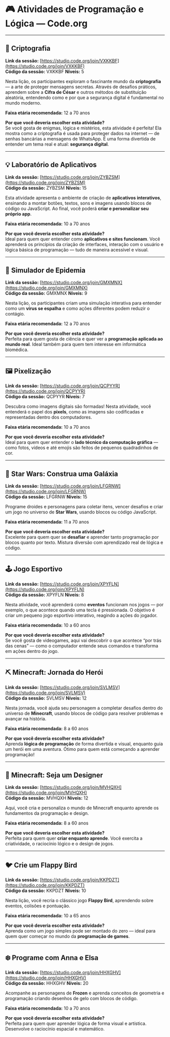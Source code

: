 # 🎮 Atividades de Programação e Lógica — Code.org

---

## 🧩 Criptografia  
**Link da sessão:** [https://studio.code.org/join/VXKKBF](https://studio.code.org/join/VXKKBF)  
**Código da sessão:** VXKKBF
**Níveis:** 5  

Nesta lição, os participantes exploram o fascinante mundo da **criptografia** — a arte de proteger mensagens secretas. Através de desafios práticos, aprendem sobre a **Cifra de César** e outros métodos de substituição aleatória, entendendo como e por que a segurança digital é fundamental no mundo moderno.  

**Faixa etária recomendada:** 12 a 70 anos  

**Por que você deveria escolher esta atividade?**  
Se você gosta de enigmas, lógica e mistérios, esta atividade é perfeita! Ela mostra como a criptografia é usada para proteger dados na internet — de senhas bancárias a mensagens de WhatsApp. É uma forma divertida de entender um tema real e atual: **segurança digital**.  

---

## 💡 Laboratório de Aplicativos  
**Link da sessão:** [https://studio.code.org/join/ZYBZSM](https://studio.code.org/join/ZYBZSM)  
**Código da sessão:** ZYBZSM
**Níveis:** 15  

Esta atividade apresenta o ambiente de criação de **aplicativos interativos**, ensinando a montar botões, textos, sons e imagens usando blocos de código ou JavaScript. Ao final, você poderá **criar e personalizar seu próprio app**.  

**Faixa etária recomendada:** 10 a 70 anos  

**Por que você deveria escolher esta atividade?**  
Ideal para quem quer entender como **aplicativos e sites funcionam**. Você aprenderá os princípios da criação de interfaces, interação com o usuário e lógica básica de programação — tudo de maneira acessível e visual.  

---

## 🧬 Simulador de Epidemia  
**Link da sessão:** [https://studio.code.org/join/GMXMNX](https://studio.code.org/join/GMXMNX)  
**Código da sessão:** GMXMNX
**Níveis:** 9  

Nesta lição, os participantes criam uma simulação interativa para entender como um **vírus se espalha** e como ações diferentes podem reduzir o contágio.  

**Faixa etária recomendada:** 12 a 70 anos  

**Por que você deveria escolher esta atividade?**  
Perfeita para quem gosta de ciência e quer ver a **programação aplicada ao mundo real**. Ideal também para quem tem interesse em informática biomédica.

---

## 🖼️ Pixelização  
**Link da sessão:** [https://studio.code.org/join/QCPYYR](https://studio.code.org/join/QCPYYR)  
**Código da sessão:** QCPYYR
**Níveis:** 7  

Descubra como imagens digitais são formadas! Nesta atividade, você entenderá o papel dos **pixels**, como as imagens são codificadas e representadas dentro dos computadores.  

**Faixa etária recomendada:** 10 a 70 anos  

**Por que você deveria escolher esta atividade?**  
Ideal para quem quer entender o **lado técnico da computação gráfica** — como fotos, vídeos e até emojis são feitos de pequenos quadradinhos de cor.  

---

## 🌌 Star Wars: Construa uma Galáxia  
**Link da sessão:** [https://studio.code.org/join/LFGRNW](https://studio.code.org/join/LFGRNW)  
**Código da sessão:** LFGRNW
**Níveis:** 15  

Programe droides e personagens para coletar itens, vencer desafios e criar um jogo no universo de **Star Wars**, usando blocos ou código JavaScript.  

**Faixa etária recomendada:** 11 a 70 anos  

**Por que você deveria escolher esta atividade?**  
Excelente para quem quer se **desafiar** e aprender tanto programação por blocos quanto por texto. Mistura diversão com aprendizado real de lógica e código.  

---

## 🕹️ Jogo Esportivo  
**Link da sessão:** [https://studio.code.org/join/XPYFLN](https://studio.code.org/join/XPYFLN)  
**Código da sessão:** XPYFLN
**Níveis:** 8  

Nesta atividade, você aprenderá como **eventos** funcionam nos jogos — por exemplo, o que acontece quando uma tecla é pressionada. O objetivo é criar um pequeno jogo esportivo interativo, reagindo a ações do jogador.  

**Faixa etária recomendada:** 10 a 60 anos  

**Por que você deveria escolher esta atividade?**  
Se você gosta de videogames, aqui vai descobrir o que acontece “por trás das cenas” — como o computador entende seus comandos e transforma em ações dentro do jogo.  

---

## ⛏️ Minecraft: Jornada do Herói  
**Link da sessão:** [https://studio.code.org/join/SVLMSV](https://studio.code.org/join/SVLMSV)  
**Código da sessão:** SVLMSV
**Níveis:** 12  

Nesta jornada, você ajuda seu personagem a completar desafios dentro do universo de **Minecraft**, usando blocos de código para resolver problemas e avançar na história.  

**Faixa etária recomendada:** 8 a 60 anos  

**Por que você deveria escolher esta atividade?**  
Aprenda **lógica de programação** de forma divertida e visual, enquanto guia um herói em uma aventura. Ótimo para quem está começando a aprender programação!  

---

## 🎨 Minecraft: Seja um Designer  
**Link da sessão:** [https://studio.code.org/join/MVHQXH](https://studio.code.org/join/MVHQXH)  
**Código da sessão:** MVHQXH
**Níveis:** 12  

Aqui, você cria e personaliza o mundo de Minecraft enquanto aprende os fundamentos da programação e design.  

**Faixa etária recomendada:** 8 a 60 anos  

**Por que você deveria escolher esta atividade?**  
Perfeita para quem quer **criar enquanto aprende**. Você exercita a criatividade, o raciocínio lógico e o design de jogos.  

---

## 🐦 Crie um Flappy Bird  
**Link da sessão:** [https://studio.code.org/join/KKPDZT](https://studio.code.org/join/KKPDZT)  
**Código da sessão:** KKPDZT
**Níveis:** 10  

Nesta lição, você recria o clássico jogo **Flappy Bird**, aprendendo sobre eventos, colisões e pontuação.  

**Faixa etária recomendada:** 10 a 65 anos  

**Por que você deveria escolher esta atividade?**  
Aprenda como um jogo simples pode ser montado do zero — ideal para quem quer começar no mundo da **programação de games**.  

---

## ❄️ Programe com Anna e Elsa  
**Link da sessão:** [https://studio.code.org/join/HHXGHV](https://studio.code.org/join/HHXGHV)  
**Código da sessão:** HHXGHV
**Níveis:** 20  

Acompanhe as personagens de **Frozen** e aprenda conceitos de geometria e programação criando desenhos de gelo com blocos de código.  

**Faixa etária recomendada:** 10 a 70 anos  

**Por que você deveria escolher esta atividade?**  
Perfeita para quem quer aprender lógica de forma visual e artística. Desenvolve o raciocínio espacial e matemático.  


